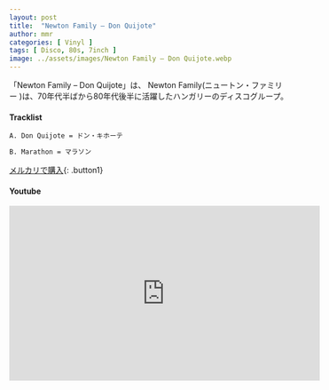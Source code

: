 ```yaml
---
layout: post
title:  "Newton Family – Don Quijote"
author: mmr
categories: [ Vinyl ]
tags: [ Disco, 80s, 7inch ]
image: ../assets/images/Newton Family – Don Quijote.webp
---
```


「Newton Family – Don Quijote」は、
Newton Family(ニュートン・ファミリー )は、70年代半ばから80年代後半に活躍したハンガリーのディスコグループ。

#### Tracklist
```md
A. Don Quijote = ドン・キホーテ

B. Marathon = マラソン
```

[メルカリで購入](https://jp.mercari.com/item/m83610077106?afid=6142608987){: .button1}

#### Youtube
<iframe width="560" height="315" src="https://www.youtube.com/embed/aTCLgLEHJ9M?si=cBs_vDRnr6fH8nh8" title="YouTube video player" frameborder="0" allow="accelerometer; autoplay; clipboard-write; encrypted-media; gyroscope; picture-in-picture; web-share" referrerpolicy="strict-origin-when-cross-origin" allowfullscreen></iframe>